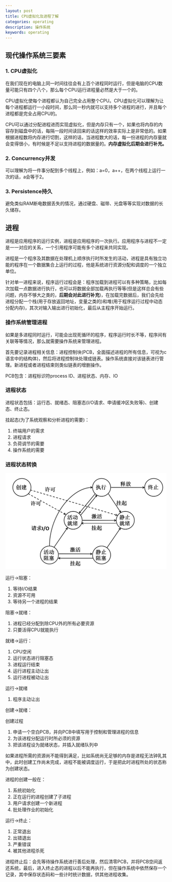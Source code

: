 ```yaml
---
layout: post
title: CPU虚拟化及进程了解
categories: operating
description: 操作系统
keywords: operating
---
```


## 现代操作系统三要素

### 1. CPU虚拟化

在我们现在的电脑上同一时间往往会有上百个进程同时运行，但是电脑的CPU数量可能只有四个八个，那么每个CPU运行进程量必然是大于一个的。

CPU虚拟化使每个进程都认为自己完全占用整个CPU。CPU虚拟化可以理解为让每个进程都运行一小段时间，那么同一秒内就可以支持多个进程的进行，并且每个进程都是完全占用CPU的。

CPU可以通过分配进程进而实现虚拟化，但是内存只有一个，如果也将内存的内容存到磁盘中的话，每隔一段时间读回来的话这样的效率实际上是非常低的。如果根据进程数将内存进行切割，这样的话，当进程数大的话，每一份进程的内存量就会变得很小，有时候是不足以支持进程的数据量的。**内存虚拟化后期会进行补充。**

### 2. Concurrency并发

可以理解为将一件事分配到多个线程上，例如：a=0，a++，在两个线程上运行一次的话，a会等于2。

### 3. Persistence持久

避免类似RAM断电数据丢失的情况，通过硬盘、磁带、光盘等等实现对数据的长久储存。

## 进程

进程是应用程序的运行实例，进程是应用程序的一次执行。应用程序与进程不一定是一一对应的关系，一个引用程序可能有多个进程来共同实现。

进程是一个程序及其数据在处理机上顺序执行时所发生的活动，进程是具有独立功能的程序在一个数据集合上运行的过程，他是系统进行资源分配和调度的一个独立单位。

针对单一进程来说，程序运行过程会是：程序加载到进程可以有多种策略，比如每次加载一点数据进行执行，也可以将数据全部加载再执行等等(但是这样总会有些问题，内存不够大之类的，**后期会对此进行补充**)，在加载完数据后，我们会先给进程分配一个栈(用于存放返回地址，变量之类的)和堆(用于程序运行过程中动态分配内存)，其次对输入输出进行初始化，最后从主程序开始运行。

### 操作系统管理进程

如果是多进程同时运行，可能会出现死循环的程序，程序运行时长不等，程序间有关联等等情况，那么就需要操作系统来管理进程。

首先要记录进程相关信息：进程控制块(PCB，全面描述进程的所有信息，可视为c语言中的结构体)，然后将进程控制块处理成链表。操作系统直接对该链表进行管理。新进程或者进程结束则类似链表的增删操作。

PCB包含：进程标识符process ID、进程状态、内存、IO

### 进程状态

进程状态包括：运行态、就绪态、阻塞态(I/O请求、申请缓冲区失败等)、创建态、终止态。

挂起态(为了系统观察和分析进程的需要)：

1. 终端用户的需求
2. 进程请求
3. 负荷调节的需要
4. 操作系统的需要

### 进程状态转换

![](images\wiki\operating.png)

运行->阻塞：

1. 等待I/O结果
2. 资源不可用
3. 等待另一个进程的结果

阻塞->就绪：

1. 进程已经分配到除CPU外的所有必要资源
2. 只要活得CPU就能执行

就绪->运行：

1. CPU空闲
2. 运行状态进行阻塞态
3. 进程运行结束
4. 运行进程主动让出
5. 运行进程被动让出

运行->就绪

1. 程序主动让出

创建->就绪：

创建过程

1. 申请一个空白PCB，并向PCB中填写用于控制和管理进程的信息
2. 为该进程分配运行时所必须的资源
3. 把该进程设为就绪状态，并插入就绪队列中

如果进程所需的资源尚不能得到满足，比如系统尚无足够的内存是进程无法钟乳其中，此时创建工作尚未完成，进程不能被调度运行，于是把此时进程所处的状态称为创建状态。

进程的创建一般在：

1. 系统初始化
2. 正在运行的进程创建了子进程
3. 用户请求创建一个新进程
4. 批处理作业的初始化

运行->终止：

1. 正常退出
2. 出错退出
3. 严重错误
4. 被其他进程杀死

进程终止后：会先等待操作系统进行善后处理，然后清零PCB，并将PCB空间返还系统，最后，进入终止态的进程以后不能再执行，但在操作系统中依然保存一个记录，其中保存状态码和一些计时统计数据，供其他进程收集。


